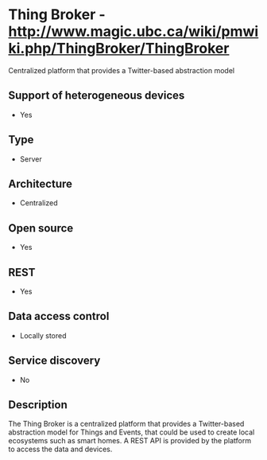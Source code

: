 # Thing Broker - http://www.magic.ubc.ca/wiki/pmwiki.php/ThingBroker/ThingBroker
Centralized platform that provides a Twitter-based abstraction model

## Support of heterogeneous devices
- Yes

## Type
- Server

## Architecture
- Centralized

## Open source
- Yes

## REST
- Yes

## Data access control
- Locally stored

## Service discovery
- No

## Description
The Thing Broker is a centralized platform that provides a Twitter-based abstraction model for Things and Events, that could be used to create local ecosystems such as smart homes. A REST API is provided by the platform to access the data and devices.